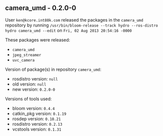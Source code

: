 ## camera_umd - 0.2.0-0

User `ken@kcore.int80k.com` released the packages in the `camera_umd` repository by running `/usr/bin/bloom-release --track hydro --ros-distro hydro camera_umd --edit` on `Fri, 02 Aug 2013 20:54:16 -0000`

These packages were released:
- `camera_umd`
- `jpeg_streamer`
- `uvc_camera`

Version of package(s) in repository `camera_umd`:
- rosdistro version: `null`
- old version: `null`
- new version: `0.2.0-0`

Versions of tools used:
- bloom version: `0.4.4`
- catkin_pkg version: `0.1.19`
- rosdep version: `0.10.21`
- rosdistro version: `0.2.13`
- vcstools version: `0.1.31`


